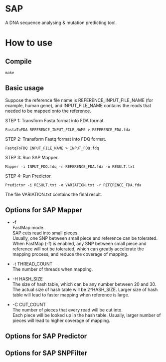 SAP 
=====

A DNA sequence analysing & mutation predicting tool.


How to use
=====

Compile
-----

    make

Basic usage
-----

Suppose the reference file name is REFERENCE_INPUT_FILE_NAME (for example, human gene), 
and INPUT_FILE_NAME contains the reads that needed to be mapped onto the reference.

STEP 1: Transform Fasta format into FDA format.

    FastaToFDA REFERENCE_INPUT_FILE_NAME > REFERENCE_FDA.fda

STEP 2: Transform Fastq format into FDQ format.

    FastqToFDQ INPUT_FILE_NAME > INPUT_FDQ.fdq

STEP 3: Run SAP Mapper.

    Mapper -i INPUT_FDQ.fdq -r REFERENCE_FDA.fda -o RESULT.txt

STEP 4: Run Predictor.
    
    Predictor -i RESULT.txt -o VARIATION.txt -r REFERENCE_FDA.fda
    
The file VARIATION.txt contains the final result.

Options for SAP Mapper
-----

*   -f  
    FastMap mode.  
    SAP cuts read into small pieces.  
    Usually, one SNP between small piece and reference can be tolerated.
    When FastMap (-f) is enabled, any SNP between small piece and reference will not be tolerated, 
    which can greatly accelerate the mapping process, and reduce the coverage of mapping.

*   -t THREAD_COUNT  
    The number of threads when mapping.
   
*   -H HASH_SIZE  
    The size of hash table, which can be any number between 20 and 30.  
    The actual size of hash table will be 2^HASH_SIZE.
    Larger size of hash table will lead to faster mapping when reference is large.

*   -C CUT_COUNT  
    The number of pieces that every read will be cut into.  
    Each piece will be looked up in the hash table.
    Usually, larger number of pieces will lead to higher coverage of mapping.

Options for SAP Predictor
-----

Options for SAP SNPFilter
-----
